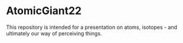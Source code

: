 # AtomicGiant22
This repository is intended for a presentation on atoms, isotopes - and ultimately our way of perceiving things.
